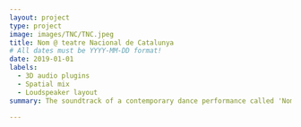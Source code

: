 ```yaml
---
layout: project
type: project
image: images/TNC/TNC.jpeg
title: Nom @ teatre Nacional de Catalunya
# All dates must be YYYY-MM-DD format!
date: 2019-01-01
labels:
  - 3D audio plugins
  - Spatial mix
  - Loudspeaker layout
summary: The soundtrack of a contemporary dance performance called 'Nom' by Cesc Gelabert was live mixed in 3D by thanks to Sfëar plugins and a 3D loudspeaker layout.

---
```

<!---
<img class="ui image" src="{{ site.baseurl }}/images/cotton-header.png">

<div class="ui small rounded images">
  <img class="ui image" src="../images/TNC1.jpg">
  <img class="ui image" src="../images/TNC2.jpg">
  <img class="ui image" src="../images/TNC3.png">

</div>

More information about Nom can be found [here](https://www.tnc.cat/es/nom).<br /><br />

-->

